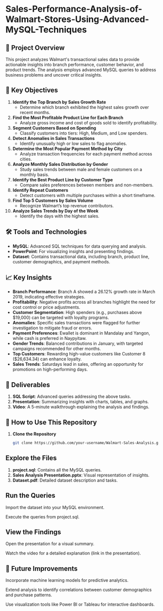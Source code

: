 # Sales-Performance-Analysis-of-Walmart-Stores-Using-Advanced-MySQL-Techniques

## 📜 Project Overview
This project analyzes Walmart's transactional sales data to provide actionable insights into branch performance, customer behavior, and product trends. The analysis employs advanced MySQL queries to address business problems and uncover critical insights.

## 🧩 Key Objectives
1. **Identify the Top Branch by Sales Growth Rate**
   - Determine which branch exhibited the highest sales growth over recent months.
2. **Find the Most Profitable Product Line for Each Branch**
   - Analyze gross income and cost of goods sold to identify profitability.
3. **Segment Customers Based on Spending**
   - Classify customers into tiers: High, Medium, and Low spenders.
4. **Detect Anomalies in Sales Transactions**
   - Identify unusually high or low sales to flag anomalies.
5. **Determine the Most Popular Payment Method by City**
   - Analyze transaction frequencies for each payment method across cities.
6. **Analyze Monthly Sales Distribution by Gender**
   - Study sales trends between male and female customers on a monthly basis.
7. **Identify the Best Product Line by Customer Type**
   - Compare sales preferences between members and non-members.
8. **Identify Repeat Customers**
   - Detect customers with multiple purchases within a short timeframe.
9. **Find Top 5 Customers by Sales Volume**
   - Recognize Walmart’s top revenue contributors.
10. **Analyze Sales Trends by Day of the Week**
    - Identify the days with the highest sales.

## 🛠️ Tools and Technologies
- **MySQL**: Advanced SQL techniques for data querying and analysis.
- **PowerPoint**: For visualizing insights and presenting findings.
- **Dataset**: Contains transactional data, including branch, product line, customer demographics, and payment methods.

## 📈 Key Insights
- **Branch Performance**: Branch A showed a 26.12% growth rate in March 2019, indicating effective strategies.
- **Profitability**: Negative profits across all branches highlight the need for cost control or price adjustments.
- **Customer Segmentation**: High spenders (e.g., purchases above $19,000) can be targeted with loyalty programs.
- **Anomalies**: Specific sales transactions were flagged for further investigation to mitigate fraud or errors.
- **Payment Preferences**: Ewallet is dominant in Mandalay and Yangon, while cash is preferred in Naypyitaw.
- **Gender Trends**: Balanced contributions in January, with targeted campaigns recommended for other months.
- **Top Customers**: Rewarding high-value customers like Customer 8 ($26,634.34) can enhance loyalty.
- **Sales Trends**: Saturdays lead in sales, offering an opportunity for promotions on high-performing days.

## 📄 Deliverables
1. **SQL Script**: Advanced queries addressing the above tasks.
2. **Presentation**: Summarizing insights with charts, tables, and graphs.
3. **Video**: A 5-minute walkthrough explaining the analysis and findings.

## 🚀 How to Use This Repository
1. **Clone the Repository**
   ```bash
   git clone https://github.com/your-username/Walmart-Sales-Analysis.git

## Explore the Files
1. **project.sql**: Contains all the MySQL queries.
2. **Sales Analysis Presentation.pptx**: Visual representation of insights.
3. **Dataset.pdf**: Detailed dataset description and tasks.
   
## Run the Queries
Import the dataset into your MySQL environment.

Execute the queries from project.sql.

## View the Findings
Open the presentation for a visual summary.

Watch the video for a detailed explanation (link in the presentation).

## 🎯 Future Improvements
Incorporate machine learning models for predictive analytics.

Extend analysis to identify correlations between customer demographics and purchase patterns.

Use visualization tools like Power BI or Tableau for interactive dashboards.
